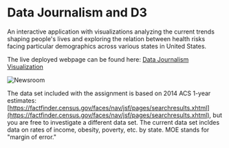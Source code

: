 # Data Journalism and D3

An interactive application with visualizations analyzing the current trends shaping people's lives and exploring the relation between health risks facing particular demographics across various states in United States.

The live deployed webpage can be found here: [Data Journalism Visualization](https://zenacar.github.io/D3-Challenge/)

![Newsroom](https://media.giphy.com/media/v2xIous7mnEYg/giphy.gif)

The data set included with the assignment is based on 2014 ACS 1-year estimates: [https://factfinder.census.gov/faces/nav/jsf/pages/searchresults.xhtml](https://factfinder.census.gov/faces/nav/jsf/pages/searchresults.xhtml), but you are free to investigate a different data set. The current data set incldes data on rates of income, obesity, poverty, etc. by state. MOE stands for "margin of error."


